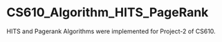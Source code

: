 # CS610_Algorithm_HITS_PageRank
HITS and Pagerank Algorithms were implemented for Project-2 of CS610.

